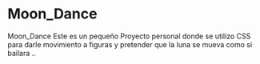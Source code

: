 # Moon_Dance
Moon_Dance
Este es un pequeño Proyecto personal donde se utilizo CSS para darle movimiento a figuras y pretender que la luna se mueva como si bailara ..
